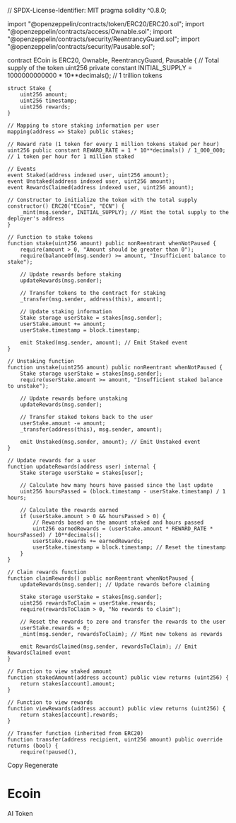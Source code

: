 // SPDX-License-Identifier: MIT
pragma solidity ^0.8.0;

import "@openzeppelin/contracts/token/ERC20/ERC20.sol";
import "@openzeppelin/contracts/access/Ownable.sol";
import "@openzeppelin/contracts/security/ReentrancyGuard.sol";
import "@openzeppelin/contracts/security/Pausable.sol";

contract ECoin is ERC20, Ownable, ReentrancyGuard, Pausable {
    // Total supply of the token
    uint256 private constant INITIAL_SUPPLY = 1000000000000 * 10**decimals(); // 1 trillion tokens

    struct Stake {
        uint256 amount;
        uint256 timestamp;
        uint256 rewards;
    }

    // Mapping to store staking information per user
    mapping(address => Stake) public stakes;

    // Reward rate (1 token for every 1 million tokens staked per hour)
    uint256 public constant REWARD_RATE = 1 * 10**decimals() / 1_000_000; // 1 token per hour for 1 million staked

    // Events
    event Staked(address indexed user, uint256 amount);
    event Unstaked(address indexed user, uint256 amount);
    event RewardsClaimed(address indexed user, uint256 amount);

    // Constructor to initialize the token with the total supply
    constructor() ERC20("ECoin", "ECN") {
        _mint(msg.sender, INITIAL_SUPPLY); // Mint the total supply to the deployer's address
    }

    // Function to stake tokens
    function stake(uint256 amount) public nonReentrant whenNotPaused {
        require(amount > 0, "Amount should be greater than 0");
        require(balanceOf(msg.sender) >= amount, "Insufficient balance to stake");

        // Update rewards before staking
        updateRewards(msg.sender);

        // Transfer tokens to the contract for staking
        _transfer(msg.sender, address(this), amount);

        // Update staking information
        Stake storage userStake = stakes[msg.sender];
        userStake.amount += amount;
        userStake.timestamp = block.timestamp;

        emit Staked(msg.sender, amount); // Emit Staked event
    }

    // Unstaking function
    function unstake(uint256 amount) public nonReentrant whenNotPaused {
        Stake storage userStake = stakes[msg.sender];
        require(userStake.amount >= amount, "Insufficient staked balance to unstake");

        // Update rewards before unstaking
        updateRewards(msg.sender);

        // Transfer staked tokens back to the user
        userStake.amount -= amount;
        _transfer(address(this), msg.sender, amount);

        emit Unstaked(msg.sender, amount); // Emit Unstaked event
    }

    // Update rewards for a user
    function updateRewards(address user) internal {
        Stake storage userStake = stakes[user];

        // Calculate how many hours have passed since the last update
        uint256 hoursPassed = (block.timestamp - userStake.timestamp) / 1 hours;

        // Calculate the rewards earned
        if (userStake.amount > 0 && hoursPassed > 0) {
            // Rewards based on the amount staked and hours passed
            uint256 earnedRewards = (userStake.amount * REWARD_RATE * hoursPassed) / 10**decimals();
            userStake.rewards += earnedRewards;
            userStake.timestamp = block.timestamp; // Reset the timestamp
        }
    }

    // Claim rewards function
    function claimRewards() public nonReentrant whenNotPaused {
        updateRewards(msg.sender); // Update rewards before claiming

        Stake storage userStake = stakes[msg.sender];
        uint256 rewardsToClaim = userStake.rewards;
        require(rewardsToClaim > 0, "No rewards to claim");

        // Reset the rewards to zero and transfer the rewards to the user
        userStake.rewards = 0;
        _mint(msg.sender, rewardsToClaim); // Mint new tokens as rewards

        emit RewardsClaimed(msg.sender, rewardsToClaim); // Emit RewardsClaimed event
    }

    // Function to view staked amount
    function stakedAmount(address account) public view returns (uint256) {
        return stakes[account].amount;
    }

    // Function to view rewards
    function viewRewards(address account) public view returns (uint256) {
        return stakes[account].rewards;
    }

    // Transfer function (inherited from ERC20)
    function transfer(address recipient, uint256 amount) public override returns (bool) {
        require(!paused(),
Copy
Regenerate
# Ecoin
AI Token
